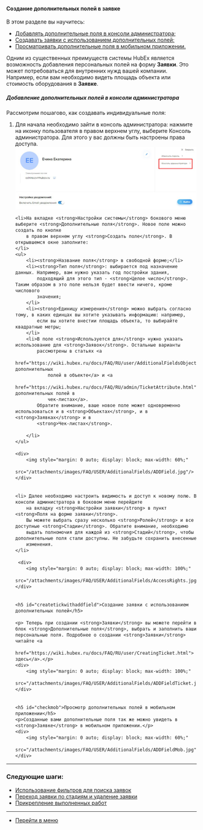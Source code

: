 #### Создание дополнительных полей в заявке
В этом разделе вы научитесь:
<html>
<meta charset="utf-8">
<title>Быстрый переход внутри документа</title>
<ul>
    <li><a href="#createaddfield">Добавлять дополнительные поля в консоли администратора;</a></li>
    <li><a href="#createtickwithaddfield">Создавать заявки с использованием дополнительных полей;</a></li>
    <li><a href="#checkmob">Просматривать дополнительные поля в мобильном приложении.</a></li>

</ul>
</html>

<p>Одним из существенных преимуществ системы HubEx является возможность добавления персональных полей на форму <strong>Заявки</strong>.
    Это может потребоваться для внутренних нужд вашей компании. Например, если вам необходимо видеть площадь объекта или стоимость оборудования в
    <strong>Заявке</strong>.</p>

<html>
<body>
<h5 id="createaddfield">Добавление дополнительных полей в консоли администратора</h5>
<p>Рассмотрим пошагово, как создавать индивидуальные поля:</p>

<ol type="1">
    <li> Для начала необходимо зайти в консоль администратора: нажмите на иконку пользователя в
        правом верхнем углу, выберите Консоль администратора. Для этого у вас должны быть настроены права
        доступа.
    </li>
    <div>
        <img style="margin: 0 auto; display: block; max-width: 100%;"
             src="/attachments/images/FAQ/USER/AdditionalFields/AdmConsole.jpg"/>
    </div>

    <li>На вкладке <strong>Настройки системы</strong> бокового меню выберите <strong>Дополнительные поля</strong>. Новое поле можно создать по кнопке
        в правом верхнем углу <strong>Создать поле</strong>. В открывшемся окне заполните:
    </li>
    <ul>
        <li><strong>Название поля</strong> в свободной форме;</li>
        <li><strong>Тип поля</strong>: выбирается под назначение данных. Например, вам нужно указать год постройки здания,
            подходящий для этого тип - <strong>Целое число</strong>. Таким образом в это поле нельзя будет ввести ничего, кроме числового
            значения;
        </li>
        <li><strong>Единицу измерения</strong> можно выбрать согласно тому, в каких единцах вы хотите указывать информацию: например,
            если вы хотите внестии площадь объекта, то выбирайте квадратные метры;
        </li>
        <li>В поле <strong>Используется для</strong> нужно указать использование для <strong>Заявок</strong>. Остальные варианты
            рассмотрены в статьях <a
                    href="https://wiki.hubex.ru/docs/FAQ/RU/user/AdditionalFieldsObject.html">Создание дополнительных
                полей в объекте</a> и <a
                    href="https://wiki.hubex.ru/docs/FAQ/RU/admin/TicketAttribute.html">Создание дополнительных полей в
                чек-листах</a>.
            Обратите внимание, ваше новое поле может одновременно использоваться и в <strong>Объектах</strong>, и в <strong>Заявках</strong> и в
            <strong>Чек-листах</strong>.

        </li>
    </ul>

    <div>
        <img style="margin: 0 auto; display: block; max-width: 60%;"
             src="/attachments/images/FAQ/USER/AdditionalFields/ADDField.jpg"/>
    </div>


    <li> Далее необходимо настроить видимость и доступ к новому полю. В консоли администратора в боковом меню перейдите
        на вкладку <strong>Настройки заявки</strong> в пункт <strong>Поля на форме заявки</strong>.
        Вы можете выбрать сразу несколько <strong>Ролей</strong> и все доступные <strong>Стадии</strong>. Обратите внимание, необходимо
        выдать полномочия для каждой из <strong>Стадий</strong>, чтобы дополнительные поля стали доступны. Не забудьте сохранить внесенные
        изменения.
    </li>
     
     <div>
        <img style="margin: 0 auto; display: block; max-width: 100%;"
             src="/attachments/images/FAQ/USER/AdditionalFields/AccessRights.jpg"/>
    </div>
 

    <h5 id="createtickwithaddfield">Создание заявки с использованием дополнительных полей</h5>

    <p> Теперь при создании <strong>Заявки</strong> вы можете перейти в блок <strong>Дополнительные поля</strong>, выбрать и заполнить ваши персональные поля. Подробнее о создании <strong>Заявки</strong> читайте <a
                href="https://wiki.hubex.ru/docs/FAQ/RU/user/CreatingTicket.html"> здесь</a>.</p>
    <div>
        <img style="margin: 0 auto; display: block; max-width: 100%;"
             src="/attachments/images/FAQ/USER/AdditionalFields/ADDFieldTicket.jpg"/>
    </div>
 

    <h5 id="checkmob">Просмотр дополнительных полей в мобильном приложении</h5>
    <p>Созданные вами дополнительные поля так же можно увидеть в <strong>Заявке</strong> в мобильном приложении.</p>
    <div>
        <img style="margin: 0 auto; display: block; max-width: 60%;"
             src="/attachments/images/FAQ/USER/AdditionalFields/ADDFieldMob.jpg"/>
    </div>

</ol>
</body>
</html>


___
### Следующие шаги:
- [Использование фильтров для поиска заявок](./Filters.md)
- [Переход заявки по стадиям и удаление заявки](./ChangingStatus.md)
- [Прикрепление выполненных работ](./AttachingFiles.md)


___
- [Перейти в меню](http://wiki.hubex.ru)
